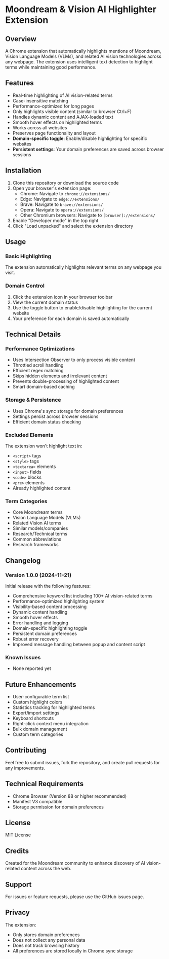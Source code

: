 # Moondream & Vision AI Highlighter Extension

## Overview
A Chrome extension that automatically highlights mentions of Moondream, Vision Language Models (VLMs), and related AI vision technologies across any webpage. The extension uses intelligent text detection to highlight terms while maintaining good performance.

## Features
- Real-time highlighting of AI vision-related terms
- Case-insensitive matching
- Performance-optimized for long pages
- Only highlights visible content (similar to browser Ctrl+F)
- Handles dynamic content and AJAX-loaded text
- Smooth hover effects on highlighted terms
- Works across all websites
- Preserves page functionality and layout
- **Domain-specific toggle**: Enable/disable highlighting for specific websites
- **Persistent settings**: Your domain preferences are saved across browser sessions

## Installation
1. Clone this repository or download the source code
2. Open your browser's extension page:
   - Chrome: Navigate to `chrome://extensions/`
   - Edge: Navigate to `edge://extensions/`
   - Brave: Navigate to `brave://extensions/`
   - Opera: Navigate to `opera://extensions/`
   - Other Chromium browsers: Navigate to `[browser]://extensions/`
3. Enable "Developer mode" in the top right
4. Click "Load unpacked" and select the extension directory

## Usage

### Basic Highlighting
The extension automatically highlights relevant terms on any webpage you visit.

### Domain Control
1. Click the extension icon in your browser toolbar
2. View the current domain status
3. Use the toggle button to enable/disable highlighting for the current website
4. Your preference for each domain is saved automatically

## Technical Details

### Performance Optimizations
- Uses Intersection Observer to only process visible content
- Throttled scroll handling
- Efficient regex matching
- Skips hidden elements and irrelevant content
- Prevents double-processing of highlighted content
- Smart domain-based caching

### Storage & Persistence
- Uses Chrome's sync storage for domain preferences
- Settings persist across browser sessions
- Efficient domain status checking

### Excluded Elements
The extension won't highlight text in:
- `<script>` tags
- `<style>` tags
- `<textarea>` elements
- `<input>` fields
- `<code>` blocks
- `<pre>` elements
- Already highlighted content

### Term Categories
- Core Moondream terms
- Vision Language Models (VLMs)
- Related Vision AI terms
- Similar models/companies
- Research/Technical terms
- Common abbreviations
- Research frameworks

## Changelog

### Version 1.0.0 (2024-11-21)
Initial release with the following features:
- Comprehensive keyword list including 100+ AI vision-related terms
- Performance-optimized highlighting system
- Visibility-based content processing
- Dynamic content handling
- Smooth hover effects
- Error handling and logging
- Domain-specific highlighting toggle
- Persistent domain preferences
- Robust error recovery
- Improved message handling between popup and content script

### Known Issues
- None reported yet

## Future Enhancements
- User-configurable term list
- Custom highlight colors
- Statistics tracking for highlighted terms
- Export/import settings
- Keyboard shortcuts
- Right-click context menu integration
- Bulk domain management
- Custom term categories

## Contributing
Feel free to submit issues, fork the repository, and create pull requests for any improvements.

## Technical Requirements
- Chrome Browser (Version 88 or higher recommended)
- Manifest V3 compatible
- Storage permission for domain preferences

## License
MIT License

## Credits
Created for the Moondream community to enhance discovery of AI vision-related content across the web.

## Support
For issues or feature requests, please use the GitHub issues page.

## Privacy
The extension:
- Only stores domain preferences
- Does not collect any personal data
- Does not track browsing history
- All preferences are stored locally in Chrome sync storage
  